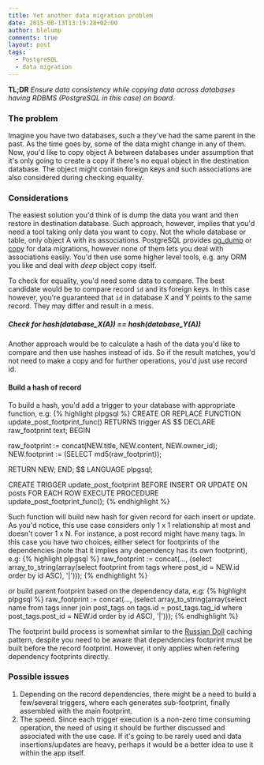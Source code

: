 ```yaml
---
title: Yet another data migration problem
date: 2015-08-13T13:19:28+02:00
author: blelump
comments: true
layout: post
tags:
  - PostgreSQL
  - data migration
---
```


**TL;DR** _Ensure data consistency while copying data across databases having RDBMS (PostgreSQL in this case) on board._

### The problem 

Imagine you have two databases, such a they've had the same parent in the past. As the time goes by, some of the data might change in any of them. Now, you'd like to copy object A between databases under assumption that it's only going to create a copy if there's no equal object in the destination database. The object might contain foreign keys and such associations are also considered during checking equality.

### Considerations

The easiest solution you'd think of is dump the data you want and then restore in destination database. Such approach, however, implies that you'd need a tool taking only data you want to copy. Not the whole database or table, only object A with its associations. PostgreSQL provides [pg_dump][1] or [copy][2] for data migrations, however none of them lets you deal with associations easily. You'd then use some higher level tools, e.g. any ORM you like and deal with _deep_ object copy itself. 

To check for equality, you'd need some data to compare. The best candidate would be to compare record `id` and its foreign keys. In this case however, you're guaranteed that `id` in database X and Y points to the same record. They may differ and result in a mess. 

##### Check for hash(database_X(A)) == hash(database_Y(A))

Another approach would be to calculate a hash of the data you'd like to compare and then use hashes instead of ids. So if the result matches, you'd not need to make a copy and for further operations, you'd just use record id. 

#### Build a hash of record

To build a hash, you'd add a trigger to your database with appropriate function, e.g:
{% highlight plpgsql %}
CREATE OR REPLACE FUNCTION update_post_footprint_func()
RETURNS trigger AS $$
DECLARE raw_footprint text;
BEGIN

raw_footprint := concat(NEW.title, NEW.content, NEW.owner_id);
NEW.footprint := (SELECT md5(raw_footprint));

RETURN NEW;
END;
$$ LANGUAGE plpgsql;

CREATE TRIGGER update_post_footprint BEFORE INSERT OR UPDATE ON posts FOR EACH ROW EXECUTE PROCEDURE update_post_footprint_func();
{% endhighlight %}

Such function will build new hash for given record for each insert or update. As you'd notice, this use case considers only 1 x 1 relationship at most and doesn't cover 1 x N. For instance, a post record might have many tags. In this case you have two choices, either select for footprints of the dependencies (note that it implies any dependency has its own footprint), e.g:
{% highlight plpgsql %}
raw_footprint := concat(...,
(select array_to_string(array(select footprint from tags where post_id = NEW.id order by id ASC), '|')));
{% endhighlight %}

or build parent footprint based on the dependency data, e.g:
{% highlight plpgsql %}
raw_footprint := concat(...,
(select array_to_string(array(select name from tags inner join post_tags on tags.id = post_tags.tag_id where post_tags.post_id = NEW.id order by id ASC), '|')));
{% endhighlight %}


The footprint build process is somewhat similar to the [Russian Doll][3] caching pattern, despite you need to be aware that dependencies footprint must be built before the record footprint. However, it only applies when refering dependency footprints directly. 

### Possible issues

1. Depending on the record dependencies, there might be a need to build a few/several triggers, where each generates sub-footprint, finally assembled with the main footprint.
2. The speed. Since each trigger execution is a non-zero time consuming operation, the need of using it should be further discussed and associated with the use case. If it's going to be rarely used and data insertions/updates are heavy, perhaps it would be a better idea to use it within the app itself.


[1]: http://www.postgresql.org/docs/current/static/backup-dump.html
[2]: http://www.postgresql.org/docs/current/interactive/sql-copy.html
[3]: http://edgeguides.rubyonrails.org/caching_with_rails.html#russian-doll-caching
